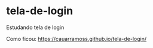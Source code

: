 # tela-de-login
 Estudando tela de login

 Como ficou: https://cauarramoss.github.io/tela-de-login/
